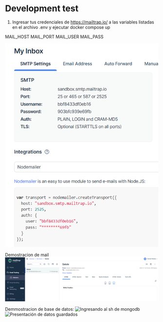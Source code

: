 # Development test

1. Ingresar tus credenciales de https://mailtrap.io/ a las variables listadas en el archivo .env y ejecutar docker compose up

MAIL_HOST
MAIL_PORT
MAIL_USER
MAIL_PASS

![credenciales mailtrap](./mailtrap2.png)

Demostracion de mail
![Inbox](./mailtrap.png)

Demmostracion de base de datos:
![Ingresando al sh de mongodb](./mongodb.png)
![Presentación de datos guardados](./mongodb2.png)